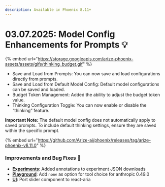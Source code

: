```yaml
---
description: Available in Phoenix 8.11+
---
```


# 03.07.2025: Model Config Enhancements for Prompts 💡

{% embed url="https://storage.googleapis.com/arize-phoenix-assets/assets/gifs/thinking_budget.gif" %}

* Save and Load from Prompts: You can now save and load configurations directly from prompts.
* Save and Load from Default Model Config: Default model configurations can be saved and loaded.
* Budget Token Management: Added the ability to adjust the budget token value.
* Thinking Configuration Toggle: You can now enable or disable the “thinking” feature.

**Important Note:** The default model config does not automatically apply to saved prompts. To include default thinking settings, ensure they are saved within the specific prompt.

{% embed url="https://github.com/Arize-ai/phoenix/releases/tag/arize-phoenix-v8.11.0" %}

### Improvements and Bug Fixes 🐛

* [**Experiments**](https://github.com/Arize-ai/phoenix/issues/6744): Added annotations to experiment JSON downloads
* [**Playground**](https://github.com/Arize-ai/phoenix/pull/6740): Add `none` as option for tool choice for anthropic 0.49.0
* [**UI**](https://github.com/Arize-ai/phoenix/pull/6719): Port slider component to react-aria&#x20;

